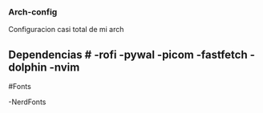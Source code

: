 ### Arch-config
Configuracion casi total de mi arch

Dependencias #
-rofi
-pywal
-picom
-fastfetch
-dolphin
-nvim
-

#Fonts

-NerdFonts
